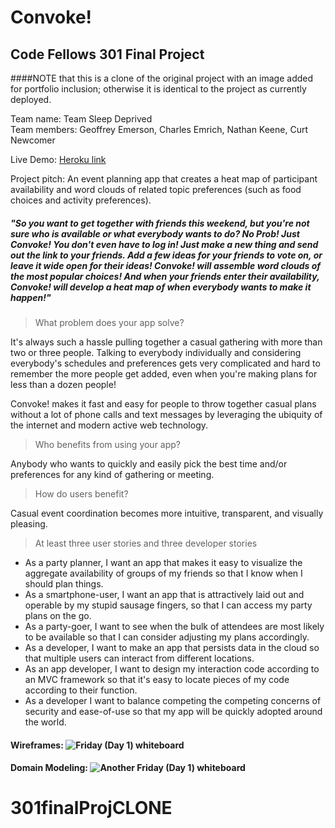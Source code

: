 # Convoke!

## Code Fellows 301 Final Project

####NOTE that this is a clone of the original project with an image added for portfolio inclusion; otherwise it is identical to the project as currently deployed.

Team name: Team Sleep Deprived  
Team members: Geoffrey Emerson, Charles Emrich, Nathan Keene, Curt Newcomer

Live Demo: [Heroku link](https://convoke.herokuapp.com)

Project pitch: An event planning app that creates a heat map of participant availability and word clouds of related topic preferences (such as food choices and activity preferences).

##### "So you want to get together with friends this weekend, but you're not sure who is available or what everybody wants to do? No Prob! ***Just Convoke!*** You don't even have to log in! Just make a new thing and send out the link to your friends. Add a few ideas for your friends to vote on, or leave it wide open for their ideas! Convoke! will assemble word clouds of the most popular choices! And when your friends enter their availability, Convoke! will develop a heat map of when everybody wants to make it happen!"

> What problem does your app solve?

It's always such a hassle pulling together a casual gathering with more than two or three people. Talking to everybody individually and considering everybody's schedules and preferences gets very complicated and hard to remember the more people get added, even when you're making plans for less than a dozen people!

Convoke! makes it fast and easy for people to throw together casual plans without a lot of phone calls and text messages by leveraging the ubiquity of the internet and modern active web technology.

> Who benefits from using your app?

Anybody who wants to quickly and easily pick the best time and/or preferences for any kind of gathering or meeting.

> How do users benefit?

Casual event coordination becomes more intuitive, transparent, and visually pleasing.

> At least three user stories and three developer stories

- As a party planner, I want an app that makes it easy to visualize the aggregate availability of groups of my friends so that I know when I should plan things.
- As a smartphone-user, I want an app that is attractively laid out and operable by my stupid sausage fingers, so that I can access my party plans on the go.
- As a party-goer, I want to see when the bulk of attendees are most likely to be available so that I can consider adjusting my plans accordingly.
- As a developer, I want to make an app that persists data in the cloud so that multiple users can interact from different locations.
- As an app developer, I want to design my interaction code according to an MVC framework so that it's easy to locate pieces of my code according to their function.
- As a developer I want to balance competing the competing concerns of security and ease-of-use so that my app will be quickly adopted around the world.

#### Wireframes: ![Friday (Day 1) whiteboard](https://raw.githubusercontent.com/GeoffreyEmerson/301-final-project/master/projectImages/wireframesConvoke.jpg)

#### Domain Modeling: ![Another Friday (Day 1) whiteboard](https://raw.githubusercontent.com/GeoffreyEmerson/301-final-project/master/projectImages/domainModelConvoke02.jpg)
# 301finalProjCLONE
